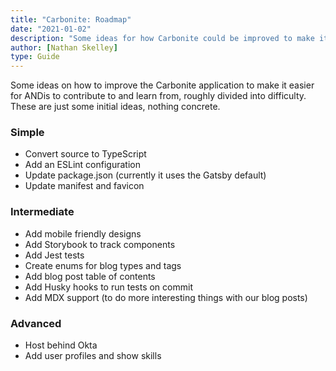 ```yaml
---
title: "Carbonite: Roadmap"
date: "2021-01-02"
description: "Some ideas for how Carbonite could be improved to make it more useful for ANDis"
author: [Nathan Skelley]
type: Guide
---
```


Some ideas on how to improve the Carbonite application to make it easier for ANDis to contribute to and learn from, roughly divided into difficulty. These are just some initial ideas, nothing concrete.

### Simple

- Convert source to TypeScript
- Add an ESLint configuration
- Update package.json (currently it uses the Gatsby default)
- Update manifest and favicon

### Intermediate
- Add mobile friendly designs
- Add Storybook to track components
- Add Jest tests
- Create enums for blog types and tags
- Add blog post table of contents
- Add Husky hooks to run tests on commit
- Add MDX support (to do more interesting things with our blog posts)

### Advanced
- Host behind Okta
- Add user profiles and show skills 